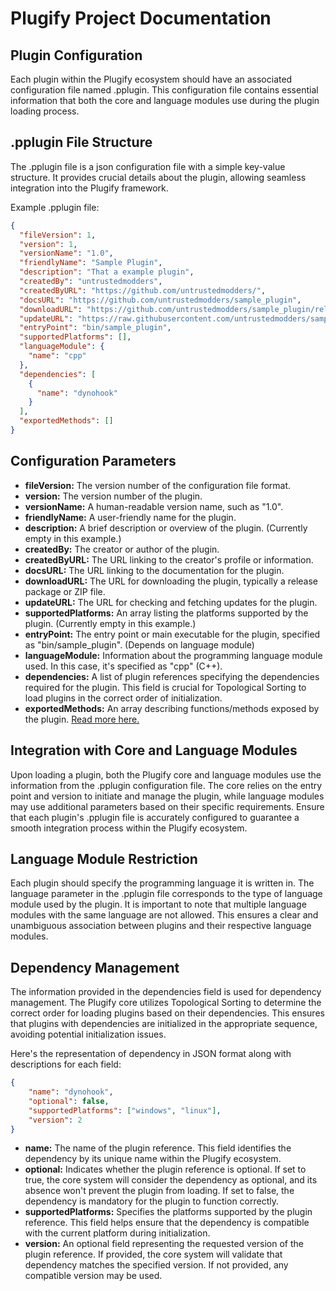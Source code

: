 # Plugify Project Documentation

## Plugin Configuration
Each plugin within the Plugify ecosystem should have an associated configuration file named .pplugin. 
This configuration file contains essential information that both the core and language modules 
use during the plugin loading process.

## .pplugin File Structure
The .pplugin file is a json configuration file with a simple key-value structure. It provides crucial details about the plugin, allowing seamless integration into the Plugify framework.

Example .pplugin file:
```json
{
  "fileVersion": 1,
  "version": 1,
  "versionName": "1.0",
  "friendlyName": "Sample Plugin",
  "description": "That a example plugin",
  "createdBy": "untrustedmodders",
  "createdByURL": "https://github.com/untrustedmodders/",
  "docsURL": "https://github.com/untrustedmodders/sample_plugin",
  "downloadURL": "https://github.com/untrustedmodders/sample_plugin/releases/download/v1.0/sample_plugin.zip",
  "updateURL": "https://raw.githubusercontent.com/untrustedmodders/sample_plugin/main/sample_plugin.json",
  "entryPoint": "bin/sample_plugin",
  "supportedPlatforms": [],
  "languageModule": {
    "name": "cpp"
  },
  "dependencies": [
    {
      "name": "dynohook"
    }
  ],
  "exportedMethods": []
}
```

## Configuration Parameters
- **fileVersion:** The version number of the configuration file format.
- **version:** The version number of the plugin.
- **versionName:** A human-readable version name, such as "1.0".
- **friendlyName:** A user-friendly name for the plugin.
- **description:** A brief description or overview of the plugin. (Currently empty in this example.)
- **createdBy:** The creator or author of the plugin.
- **createdByURL:** The URL linking to the creator's profile or information.
- **docsURL:** The URL linking to the documentation for the plugin.
- **downloadURL:** The URL for downloading the plugin, typically a release package or ZIP file.
- **updateURL:** The URL for checking and fetching updates for the plugin.
- **supportedPlatforms:** An array listing the platforms supported by the plugin. (Currently empty in this example.)
- **entryPoint:** The entry point or main executable for the plugin, specified as "bin/sample_plugin". (Depends on language module)
- **languageModule:** Information about the programming language module used. In this case, it's specified as "cpp" (C++).
- **dependencies:** A list of plugin references specifying the dependencies required for the plugin. This field is crucial for Topological Sorting to load plugins in the correct order of initialization.
- **exportedMethods:** An array describing functions/methods exposed by the plugin. [Read more here.](/basic-types.md])

## Integration with Core and Language Modules
Upon loading a plugin, both the Plugify core and language modules use the information from the .pplugin configuration file. The core relies on the entry point and version to initiate and manage the plugin, while language modules may use additional parameters based on their specific requirements.
Ensure that each plugin's .pplugin file is accurately configured to guarantee a smooth integration process within the Plugify ecosystem.

## Language Module Restriction
Each plugin should specify the programming language it is written in. The language parameter in the .pplugin file corresponds to the type of language module used by the plugin. It is important to note that multiple language modules with the same language are not allowed. This ensures a clear and unambiguous association between plugins and their respective language modules.

## Dependency Management
The information provided in the dependencies field is used for dependency management. The Plugify core utilizes Topological Sorting to determine the correct order for loading plugins based on their dependencies. This ensures that plugins with dependencies are initialized in the appropriate sequence, avoiding potential initialization issues.

Here's the representation of dependency in JSON format along with descriptions for each field:

```json
{
    "name": "dynohook",
    "optional": false,
    "supportedPlatforms": ["windows", "linux"],
    "version": 2
}
```

- **name:** The name of the plugin reference. This field identifies the dependency by its unique name within the Plugify ecosystem.
- **optional:** Indicates whether the plugin reference is optional. If set to true, the core system will consider the dependency as optional, and its absence won't prevent the plugin from loading. If set to false, the dependency is mandatory for the plugin to function correctly.
- **supportedPlatforms:** Specifies the platforms supported by the plugin reference. This field helps ensure that the dependency is compatible with the current platform during initialization.
- **version:** An optional field representing the requested version of the plugin reference. If provided, the core system will validate that dependency matches the specified version. If not provided, any compatible version may be used.